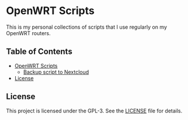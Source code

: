 # OpenWRT Scripts

This is my personal collections of scripts that I use regularly on my OpenWRT routers.

## Table of Contents

- [OpenWRT Scripts](#openwrt-scripts)
  - [Backup script to Nextcloud](backup/README.md)
- [License](#license)

## License
This project is licensed under the GPL-3. See the [LICENSE](LICENSE) file for details.

